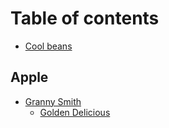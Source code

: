 # Table of contents

* [Cool beans](README.md)

## Apple

* [Granny Smith](apple/apple-granny-smith/README.md)
  * [Golden Delicious](apple/apple-granny-smith/apple-golden-delicious.md)

